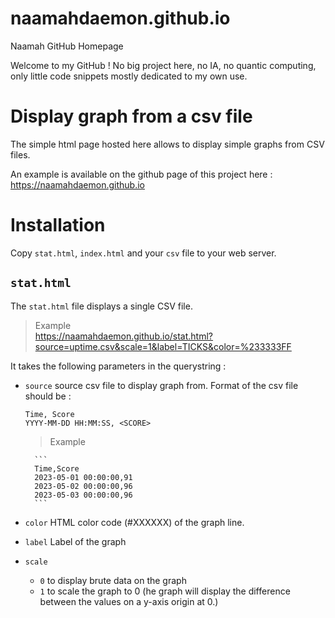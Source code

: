 # naamahdaemon.github.io
Naamah GitHub Homepage

Welcome to my GitHub !
No big project here, no IA, no quantic computing, only little code snippets mostly dedicated to my own use.

# Display graph from a csv file
The simple html page hosted here allows to display simple graphs from CSV files.

An example is available on the github page of this project here : https://naamahdaemon.github.io

# Installation
Copy `stat.html`, `index.html` and your `csv` file to your web server.

## `stat.html`
The `stat.html` file displays a single CSV file.

> Example    
> https://naamahdaemon.github.io/stat.html?source=uptime.csv&scale=1&label=TICKS&color=%233333FF

It takes the following parameters in the querystring :

* `source`
    source csv file to display graph from. Format of the csv file should be :
    ```
    Time, Score
    YYYY-MM-DD HH:MM:SS, <SCORE>
    ```

    > Example

        ```
        Time,Score
        2023-05-01 00:00:00,91
        2023-05-02 00:00:00,96
        2023-05-03 00:00:00,96
        ```
 
* `color`
    HTML color code (#XXXXXX) of the graph line.

* `label`
    Label of the graph

* `scale`
    * `0` to display brute data on the graph
    * `1` to scale the graph to 0 (he graph will display the difference between the values on a y-axis origin at 0.)


